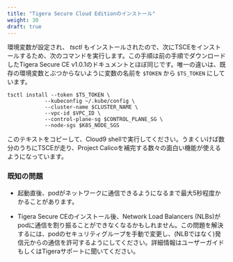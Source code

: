 ```yaml
---
title: "Tigera Secure Cloud Editionのインストール"
weight: 30
draft: true
---
```

<!--
Now that your environment variables are set, and _tsctl_ is installed, we need to install TSCE itself.  To do so, run the following command.  The instructions in the Tigera Secure CE v1.0.1 document that you downloaded earlier are almost exactly the same as what is shown here.  The only difference is that we've changed a variable name from ```$TOKEN``` to ```$TS_TOKEN``` to avoid colliding with other ```$TOKEN``` variables that might be set in your environment.
-->
環境変数が設定され、 _tsctl_ もインストールされたので、次にTSCEをインストールするため、次のコマンドを実行します。この手順は前の手順でダウンロードしたTigera Secure CE v1.0.1のドキュメントとほぼ同じです。唯一の違いは、既存の環境変数とぶつからないように変数の名前を ```$TOKEN``` から ```$TS_TOKEN``` にしています。
```
tsctl install --token $TS_TOKEN \
            --kubeconfig ~/.kube/config \
            --cluster-name $CLUSTER_NAME \
            --vpc-id $VPC_ID \
            --control-plane-sg $CONTROL_PLANE_SG \
            --node-sgs $K8S_NODE_SGS
```

<!--
Copy that text and run it in your Cloud9 shell.  If all goes well, in a few minutes, you should be running TSCE, which augments Project Calico with a number of interesting capabilities which we will explore next.
-->
このテキストをコピーして、Cloud9 shellで実行してください。うまくいけば数分のうちにTSCEが走り、Project Calicoを補完する数々の面白い機能が使えるようになっています。

<!--
### Known Issues
-->
### 既知の問題

<!--
* It may take up to five seconds for pods to gain network connectivity after starting up.
-->
* 起動直後、podがネットワークに通信できるようになるまで最大5秒程度かかることがあります。

<!--
* Network Load Balancers (NLBs) may lose their ability to balance traffic to pods after installing Tigera Secure CE. To resolve this issue, manually modify the pods’ security group to allow ingress traffic from the original source of the traffic (not the NLB). See the User Guide for more information or contact Tigera support for assistance.
-->
* Tigera Secure CEのインストール後、Network Load Balancers (NLBs)がpodに通信を割り振ることができなくなるかもしれません。この問題を解決するには、podのセキュリティグループを手動で変更し、(NLBではなく)発信元からの通信を許可するようにしてください。詳細情報はユーザーガイドもしくはTigeraサポートに聞いてください。
